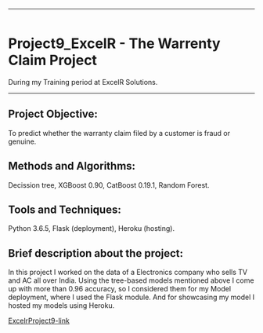 <hr>

<img href="https://images.jdmagicbox.com/comp/bangalore/l5/080pxx80.xx80.180306220352.b1l5/catalogue/excelr-solutions-btm-layout-1st-stage-bangalore-digital-marketing-training-institutes-mg2k8.jpg">

# Project9_ExcelR - The Warrenty Claim Project
During my Training period at ExcelR Solutions.
<hr>

## Project Objective:   
To predict whether the warranty claim filed by a customer is fraud or genuine.
##	Methods and Algorithms: 
Decission tree, XGBoost 0.90, CatBoost 0.19.1, Random Forest.
##	Tools and Techniques: 
Python 3.6.5, Flask (deployment), Heroku (hosting).

##	Brief description about the project: 
In this project I worked on the data of a Electronics company who sells TV and AC all over India. Using the tree-based models mentioned above I come up with more than 0.96 accuracy, so I considered them for my Model deployment, where I used the Flask module. And for showcasing my model I hosted my models using Heroku. 

<a href="https://excelrproject9.herokuapp.com/">ExcelrProject9-link</a>
